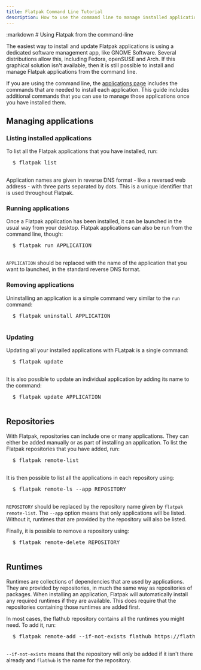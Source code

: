 ```yaml
---
title: Flatpak Command Line Tutorial
description: How to use the command line to manage installed applications.
---
```

<section class=""><div class="container"><div class="row"><div class="col-lg-10 col-lg-offset-1">
:markdown
  # Using Flatpak from the command-line

  The easiest way to install and update Flatpak applications is using a dedicated software management app, like GNOME Software. Several distributions allow this, including Fedora, openSUSE and Arch. If this graphical solution isn't available, then it is still possible to install and manage Flatpak applications from the command line.

  If you are using the command line, the [applications page](apps.html) includes the commands that are needed to install each application. This guide includes additional commands that you can use to manage those applications once you have installed them.

  ## Managing applications

  ### Listing installed applications

  To list all the Flatpak applications that you have installed, run:

  <pre>
  <span class="unselectable">$ </span>flatpak list
  </pre>

  Application names are given in reverse DNS format - like a reversed web address - with three parts separated by dots. This is a unique identifier that is used throughout Flatpak.

  ### Running applications

  Once a Flatpak application has been installed, it can be launched in the usual way from your desktop. Flatpak applications can also be run from the command line, though:

  <pre>
  <span class="unselectable">$ </span>flatpak run APPLICATION
  </pre>

  `APPLICATION` should be replaced with the name of the application that you want to launched, in the standard reverse DNS format.

  ### Removing applications

  Uninstalling an application is a simple command very similar to the `run` command:

  <pre>
  <span class="unselectable">$ </span>flatpak uninstall APPLICATION
  </pre>

  ### Updating

  Updating all your installed applications with FLatpak is a single command:

  <pre>
  <span class="unselectable">$ </span>flatpak update
  </pre>

  It is also possible to update an individual application by adding its name to the command:

  <pre>
  <span class="unselectable">$ </span>flatpak update APPLICATION
  </pre>

  ## Repositories

  With Flatpak, repositories can include one or many applications. They can either be added manually or as part of installing an application. To list the Flatpak repositories that you have added, run:

  <pre>
  <span class="unselectable">$ </span>flatpak remote-list
  </pre>

  It is then possible to list all the applications in each repository using:

  <pre>
  <span class="unselectable">$ </span>flatpak remote-ls --app REPOSITORY
  </pre>

  `REPOSITORY` should be replaced by the repository name given by `flatpak remote-list`. The `--app` option means that only applications will be listed. Without it, runtimes that are provided by the repository will also be listed.

  Finally, it is possible to remove a repository using:

  <pre>
  <span class="unselectable">$ </span>flatpak remote-delete REPOSITORY
  </pre>

  ## Runtimes

  Runtimes are collections of dependencies that are used by applications. They are provided by repositories, in much the same way as repositories of packages. When installing an application, Flatpak will automatically install any required runtimes if they are available. This does require that the repositories containing those runtimes are added first.

  In most cases, the flathub repository contains all the runtimes you might need. To add it, run:

  <pre>
  <span class="unselectable">$ </span>flatpak remote-add --if-not-exists flathub https://flathub.org/repo/flathub.flatpakrepo
  </pre>

  `--if-not-exists` means that the repository will only be added if it isn't there already and `flathub` is the name for the repository.

</div></div></div></section>
